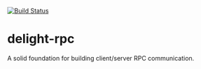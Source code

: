 [![Build Status](https://travis-ci.org/javadelight/delight-rpc.svg)](https://travis-ci.org/javadelight/delight-rpc)

# delight-rpc

A solid foundation for building client/server RPC communication.
